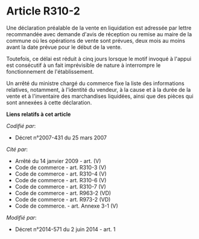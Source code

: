 # Article R310-2

Une déclaration préalable de la vente en liquidation est adressée par lettre recommandée avec demande d'avis de réception ou
remise au maire de la commune où les opérations de vente sont prévues, deux mois au moins avant la date prévue pour le début
de la vente.

Toutefois, ce délai est réduit à cinq jours lorsque le motif invoqué à l'appui est consécutif à un fait imprévisible de
nature à interrompre le fonctionnement de l'établissement.

Un arrêté du ministre chargé du commerce fixe la liste des informations relatives, notamment, à l'identité du vendeur, à la
cause et à la durée de la vente et à l'inventaire des marchandises liquidées, ainsi que des pièces qui sont annexées à cette
déclaration.

**Liens relatifs à cet article**

_Codifié par_:

  - Décret n°2007-431 du 25 mars 2007

_Cité par_:

  - Arrêté du 14 janvier 2009 - art. (V)
  - Code de commerce - art. R310-3 (V)
  - Code de commerce - art. R310-4 (V)
  - Code de commerce - art. R310-6 (V)
  - Code de commerce - art. R310-7 (V)
  - Code de commerce - art. R963-2 (VD)
  - Code de commerce - art. R973-2 (VD)
  - Code de commerce. - art. Annexe 3-1 (V)

_Modifié par_:

  - Décret n°2014-571 du 2 juin 2014 - art. 1
